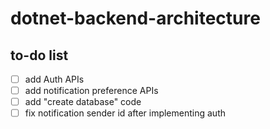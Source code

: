 # dotnet-backend-architecture

## to-do list
- [ ] add Auth APIs
- [ ] add notification preference APIs
- [ ] add "create database" code
- [ ] fix notification sender id after implementing auth